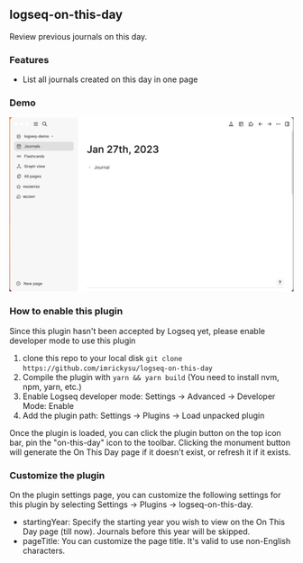 ## logseq-on-this-day

Review previous journals on this day.

### Features

* List all journals created on this day in one page

### Demo

![Demo](./demo.gif)

### How to enable this plugin

Since this plugin hasn't been accepted by Logseq yet, please enable developer mode to use this plugin

1. clone this repo to your local disk `git clone https://github.com/imrickysu/logseq-on-this-day`
2. Compile the plugin with `yarn && yarn build` (You need to install nvm, npm, yarn, etc.)
3. Enable Logseq developer mode: Settings -> Advanced -> Developer Mode: Enable
4. Add the plugin path: Settings -> Plugins -> Load unpacked plugin

Once the plugin is loaded, you can click the plugin button on the top icon bar, pin the "on-this-day" icon to the toolbar. Clicking the monument button will generate the On This Day page if it doesn't exist, or refresh it if it exists.

### Customize the plugin

On the plugin settings page, you can customize the following settings for this plugin by selecting Settings -> Plugins -> logseq-on-this-day.

* startingYear: Specify the starting year you wish to view on the On This Day page (till now). Journals before this year will be skipped.
* pageTitle: You can customize the page title. It's valid to use non-English characters.
